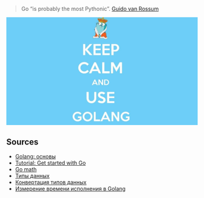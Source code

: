 > Go “is probably the most Pythonic”. [Guido van Rossum](https://developer-tech.com/news/2021/may/24/python-creator-shares-thoughts-rust-go-julia-typescript/)

![](https://raw.githubusercontent.com/Antoniii/somesumg/main/photo_2018-06-12_20-06-53.jpg)

## Sources
* [Golang: основы](https://tproger.ru/translations/golang-basics/)
* [Tutorial: Get started with Go](https://golang.org/doc/tutorial/getting-started)
* [Go math](https://pkg.go.dev/math#Pow)
* [Типы данных](https://metanit.com/go/tutorial/2.3.php)
* [Конвертация типов данных](https://www.digitalocean.com/community/tutorials/how-to-convert-data-types-in-go-ru)
* [Измерение времени исполнения в Golang](https://golang-blog.blogspot.com/2020/04/measure-execution-time-in-golang.html?m=1)
